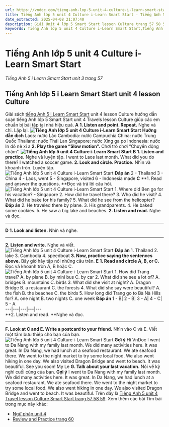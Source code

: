 ```yaml
---
url: https://vndoc.com/tieng-anh-lop-5-unit-4-culture-i-learn-smart-start-322261
title: Tiếng Anh lớp 5 unit 4 Culture i-Learn Smart Start - Tiếng Anh 5 i Learn Smart Start unit 3 trang 57 - VnDoc.com
date_extracted: 2025-04-08 21:07:40
description: Giải Unit 4 lớp 5 Smart Start lesson Culture trang 57 58 59 giúp các em học sinh chuẩn bị kiến thức trọng tâm hiệu quả.
keywords: Tiếng Anh lớp 5 unit 4 Culture i-Learn Smart Start,Tiếng Anh lớp 5 unit 4 Culture,tiếng anh lớp 5 i learn smart start unit 4 Culture,Tiếng Anh 5 i learn smart start unit 4 Culture,unit 4 lớp 5 smart start,tiếng anh 5 smart start unit 4 Culture,tiếng anh lớp 5 smart start unit 4,unit 4 Culture lớp 5,unit 4 lớp 5 Culture,Tiếng Anh lớp 5 unit 4 Culture trang 57,tiếng anh lớp 5 unit 4 Travel Culture,tiếng anh 5 unit 4 Travel Culture
---
```


# Tiếng Anh lớp 5 unit 4 Culture i-Learn Smart Start
 _Tiếng Anh 5 i Learn Smart Start unit 3 trang 57_
## Tiếng Anh lớp 5 i Learn Smart Start unit 4 lesson Culture
Giải sách [tiếng Anh 5 i Learn Smart Start](<https://vndoc.com/giai-bai-tap-i-learn-smart-start5>) unit 4 lesson Culture hướng dẫn soạn tiếng Anh lớp 5 Smart Start unit 4 Travels lesson Culture giúp các em chuẩn bị bài tập tại nhà hiệu quả.
**A**
**1\. Listen and point. Repeat.** Nghe và chỉ. Lặp lại.
**![Tiếng Anh lớp 5 unit 4 Culture i-Learn Smart Start](https://i.vdoc.vn/data/image/2024/06/16/tieng-anh-lop-5-unit-4-culture-i-learn-smart-start-1.png)**
**Hướng dẫn dịch**
Laos: nước Lào
Cambodia: nước Campuchia
China: nước Trung Quốc
Thailand: nước Thái Lan
Singapore: nước Xing ga po
Indonesia: nước In đô nê xi a
**2\. Play the game “Slow motion”.** Chơi trò chơi “Chuyển động chậm”.
**![Tiếng Anh lớp 5 unit 4 Culture i-Learn Smart Start](https://i.vdoc.vn/data/image/2024/06/16/tieng-anh-lop-5-unit-4-culture-i-learn-smart-start-2.png)**
**B**
**1\. Listen and practice.** Nghe và luyện tập.
I went to Laos last month.
What did you do there?
I watched a soccer game.
**2\. Look and circle. Practice.** Nhìn và khoanh tròn. Luyện tập.
![Tiếng Anh lớp 5 unit 4 Culture i-Learn Smart Start](https://i.vdoc.vn/data/image/2024/06/16/tieng-anh-lop-5-unit-4-culture-i-learn-smart-start-3.png)
**Đáp án**
2 - Thailand
3 - China
4 - Laos, went
5 - Singapore, visited
6 - Indonesia made
**C**
**1\. Read and answer the questions. **Đọc và trả lời câu hỏi.
![Tiếng Anh lớp 5 unit 4 Culture i-Learn Smart Start](https://i.vdoc.vn/data/image/2024/06/16/tieng-anh-lop-5-unit-4-culture-i-learn-smart-start-4.png)
1\. Where did Ben go for his vacation? - Singapore
2\. How did he travel there?
3\. Who did he visit?
4\. What did he bake for his family?
5\. What did he see from the helicopter?
**Đáp án**
2\. He traveled there by plane.
3\. His grandparents.
4\. He baked some cookies.
5\. He saw a big lake and beaches.
**2\. Listen and read.** Nghe và đọc.
****
**D**
**1\. Look and listen.** Nhìn và nghe.
****
**2\. Listen and write.** Nghe và viết.
![Tiếng Anh lớp 5 unit 4 Culture i-Learn Smart Start](https://i.vdoc.vn/data/image/2024/06/16/tieng-anh-lop-5-unit-4-culture-i-learn-smart-start-5.png)
**Đáp án**
1\. Thailand
2\. lake
3\. Cambodia
4\. speedboat
**3\. Now, practice saying the sentences above.** Bây giờ hãy tập nói những câu trên.
**E**
**1\. Read and circle A, B, or C.** Đọc và khoanh tròn A, B hoặc C.
![Tiếng Anh lớp 5 unit 4 Culture i-Learn Smart Start](https://i.vdoc.vn/data/image/2024/06/16/tieng-anh-lop-5-unit-4-culture-i-learn-smart-start-6.png)
1\. How did Trang travel?
A. by plane
B. by mini bus
C. by car
2\. What did she see a lot of?
A. bridges
B. mountains
C. birds
3\. What did she visit at night?
A. Dragon Bridge
B. a restaurant
C. the forests
4\. What did she say were beautiful?
A. the fish
B. the beaches
C. the birds
5\. How long did Trang go to Bà Nà Hills for?
A. one night
B. two nights
C. one week
**Đáp án**
1 - B| 2 - B| 3 - A| 4 - C| 5 - A  
---|---|---|---|---  
**2\. Listen and read. **Nghe và đọc.
****
**F. Look at C and E. Write a postcard to your friend.** Nhìn vào C và E. Viết một tấm bưu thiếp cho bạn của bạn.
![Tiếng Anh lớp 5 unit 4 Culture i-Learn Smart Start](https://i.vdoc.vn/data/image/2024/06/16/tieng-anh-lop-5-unit-4-culture-i-learn-smart-start-7.png)
**Gợi ý**
Hi VnDoc
I went to Da Nang with my family last month. We did many activities here. It was great.
In Da Nang, we had lunch at a seafood restaurant. We ate seafood there. We went to the night market to try some local food. We also went hiking in one day. We also visited Dragon Bridge and went to beach. It was beautiful.
See you soon\!
My Le
**G. Talk about your last vacation.** Nói về kỳ nghỉ cuối cùng của bạn.
**Gợi ý**
I went to Da Nang with my family last month. We did many activities here. It was great. In Da Nang, we had lunch at a seafood restaurant. We ate seafood there. We went to the night market to try some local food. We also went hiking in one day. We also visited Dragon Bridge and went to beach. It was beautiful.
Trên đây là [Tiếng Anh 5 unit 4 Travel lesson Culture Smart Start trang 57 58 59](<https://vndoc.com/tieng-anh-lop-5-unit-4-culture-i-learn-smart-start-322261>).
Xem thêm các bài Tìm bài trong mục này khác:
  * [Ngữ pháp unit 4](</ngu-phap-unit-4-lop-5-travel-323422>)
  * [Review and Practice trang 60](</tieng-anh-lop-5-unit-4-review-and-practice-i-learn-smart-start-322263>)

